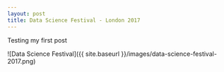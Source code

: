 ```yaml
---
layout: post
title: Data Science Festival - London 2017
---
```


Testing my first post

![Data Science Festival]({{ site.baseurl }}/images/data-science-festival-2017.png)
